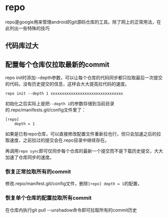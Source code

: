 # repo

repo是google用来管理android的git源码仓库的工具。除了网上的正常用法，在此列出一些特殊的技巧

## 代码库过大

## 配置每个仓库仅拉取最新的commit

repo init时添加--depth参数，可以让每个仓库的代码同步都只拉取最后一次提交的代码，没有历史提交的信息，这样会大大提高拉代码的速度。

```shell
repo init --depth 1 xxxxxxxxxxxxxxxxxxxxxxxxxxxxxxxx
```

初始化之后实际上是把`--depth 1`的参数存储到当前目录的.repo/manifests.git/config文件里了：

```config
[repo]
    depth = 1
```

如果是已有repo仓库，可以直接修改配置文件重新拉也行，但只会加速之后的拉取速度，之前拉过的提交会在.repo目录中继续存在。

再调用`repo sync`即可仅同步每个仓库的最新一个提交而不是下载历史提交，大大加速了仓库同步的速度。

### 恢复正常拉取所有的commit

修改.repo/manifest.git/config文件，删除`[repo] depth = 1`的配置，

### 恢复单个仓库的配置拉取所有commit

在仓库内执行git pull --unshadow命令即可拉取所有的commit历史
